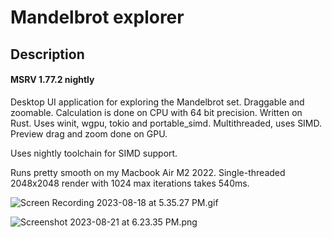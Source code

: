 # Mandelbrot explorer

## Description
#### MSRV 1.77.2 nightly
Desktop UI application for exploring the Mandelbrot set. Draggable and zoomable.
Calculation is done on CPU with 64 bit precision.
Written on Rust. Uses winit, wgpu, tokio and portable_simd.
Multithreaded, uses SIMD.
Preview drag and zoom done on GPU.

Uses nightly toolchain for SIMD support.

Runs pretty smooth on my Macbook Air M2 2022.
Single-threaded 2048x2048 render with 1024 max iterations takes 540ms.

![Screen Recording 2023-08-18 at 5.35.27 PM.gif](doc/Screen%20Recording%202023-08-18%20at%205.35.27%20PM.gif)

![Screenshot 2023-08-21 at 6.23.35 PM.png](doc/Screenshot%202023-08-21%20at%206.23.35%20PM.png)
